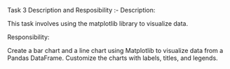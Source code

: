 Task 3 Description and Resposibility :-
Description: 

This task involves using the matplotlib library to visualize data.

Responsibility:
 
Create a bar chart and a line chart using
Matplotlib to visualize data from a Pandas
DataFrame. Customize the charts with
labels, titles, and legends.
